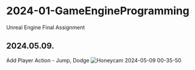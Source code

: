 # 2024-01-GameEngineProgramming
 Unreal Engine Final Assignment

## 2024.05.09.

Add Player Action - Jump, Dodge
![Honeycam 2024-05-09 00-35-50](https://github.com/areasplash/2024-01-GameEngineProgramming/assets/50064865/410110d1-d7e7-4a67-b51d-2271a4541373)
